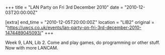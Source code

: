 +++
title = "LAN Party on Fri 3rd December 2010"
date = "2010-12-03T20:00:00Z"

[extra]
end_time = "2010-12-05T20:00:00Z"
location = "LIB2"
original = "https://uwcs.co.uk/events/lan-party-on-fri-3rd-december-2010-1474489045093/"
+++

Week 9, LAN, Lib 2. Come and play games, do programming or other stuff. Now with more LANCAM.

